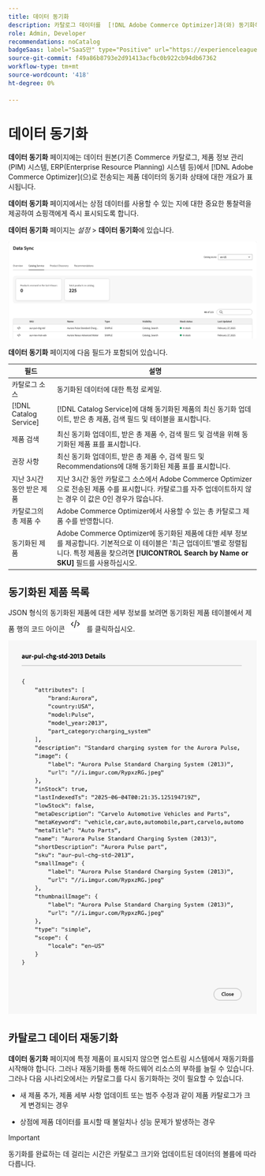 ```yaml
---
title: 데이터 동기화
description: 카탈로그 데이터를  [!DNL Adobe Commerce Optimizer]과(와) 동기화하는 방법에 대해 알아봅니다.
role: Admin, Developer
recommendations: noCatalog
badgeSaas: label="SaaS만" type="Positive" url="https://experienceleague.adobe.com/ko/docs/commerce/user-guides/product-solutions" tooltip="Adobe Commerce as a Cloud Service 및 Adobe Commerce Optimizer 프로젝트에만 적용됩니다(Adobe 관리 SaaS 인프라)."
source-git-commit: f49a86b8793e2d91413acfbc0b922cb94db67362
workflow-type: tm+mt
source-wordcount: '418'
ht-degree: 0%

---
```


# 데이터 동기화

**데이터 동기화** 페이지에는 데이터 원본(기존 Commerce 카탈로그, 제품 정보 관리(PIM) 시스템, ERP(Enterprise Resource Planning) 시스템 등)에서 [!DNL Adobe Commerce Optimizer]&#x200B;(으)로 전송되는 제품 데이터의 동기화 상태에 대한 개요가 표시됩니다.

**데이터 동기화** 페이지에서는 상점 데이터를 사용할 수 있는 지에 대한 중요한 통찰력을 제공하여 쇼핑객에게 즉시 표시되도록 합니다.

**데이터 동기화** 페이지는 *설정* > **데이터 동기화**&#x200B;에 있습니다.

![데이터 동기화](../assets/data-sync.png)

**데이터 동기화** 페이지에 다음 필드가 포함되어 있습니다.

| 필드 | 설명 |
|--- |--- |
| 카탈로그 소스 | 동기화된 데이터에 대한 특정 로케일. |
| [!DNL Catalog Service] | [!DNL Catalog Service]에 대해 동기화된 제품의 최신 동기화 업데이트, 받은 총 제품, 검색 필드 및 테이블을 표시합니다. |
| 제품 검색 | 최신 동기화 업데이트, 받은 총 제품 수, 검색 필드 및 검색을 위해 동기화된 제품 표를 표시합니다. |
| 권장 사항 | 최신 동기화 업데이트, 받은 총 제품 수, 검색 필드 및 Recommendations에 대해 동기화된 제품 표를 표시합니다. |
| 지난 3시간 동안 받은 제품 | 지난 3시간 동안 카탈로그 소스에서 Adobe Commerce Optimizer으로 전송된 제품 수를 표시합니다. 카탈로그를 자주 업데이트하지 않는 경우 이 값은 0인 경우가 많습니다. |
| 카탈로그의 총 제품 수 | Adobe Commerce Optimizer에서 사용할 수 있는 총 카탈로그 제품 수를 반영합니다. |
| 동기화된 제품 | Adobe Commerce Optimizer에 동기화된 제품에 대한 세부 정보를 제공합니다. 기본적으로 이 테이블은 &#39;최근 업데이트&#39;별로 정렬됩니다. 특정 제품을 찾으려면 **[!UICONTROL Search by Name or SKU]** 필드를 사용하십시오. |

## 동기화된 제품 목록

JSON 형식의 동기화된 제품에 대한 세부 정보를 보려면 동기화된 제품 테이블에서 제품 행의 코드 아이콘 ![코드 링크](../assets/data-sync-details.png)를 클릭하십시오.

![제품 세부 정보 동기화](../assets/synced-products.png)

## 카탈로그 데이터 재동기화

**데이터 동기화** 페이지에 특정 제품이 표시되지 않으면 업스트림 시스템에서 재동기화를 시작해야 합니다. 그러나 재동기화를 통해 하드웨어 리소스의 부하를 늘릴 수 있습니다. 그러나 다음 시나리오에서는 카탈로그를 다시 동기화하는 것이 필요할 수 있습니다.

- 새 제품 추가, 제품 세부 사항 업데이트 또는 범주 수정과 같이 제품 카탈로그가 크게 변경되는 경우

- 상점에 제품 데이터를 표시할 때 불일치나 성능 문제가 발생하는 경우

>[!IMPORTANT]
>
>동기화를 완료하는 데 걸리는 시간은 카탈로그 크기와 업데이트된 데이터의 볼륨에 따라 다릅니다.
